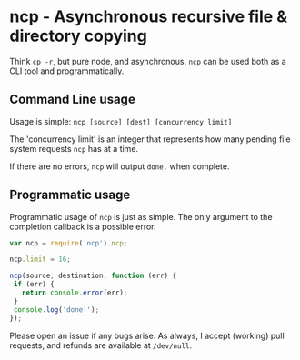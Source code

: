 # ncp - Asynchronous recursive file & directory copying

Think `cp -r`, but pure node, and asynchronous.  `ncp` can be used both as a CLI tool and programmatically.

## Command Line usage

Usage is simple: `ncp [source] [dest] [concurrency limit]`

The 'concurrency limit' is an integer that represents how many pending file system requests `ncp` has at a time.

If there are no errors, `ncp` will output `done.` when complete.

## Programmatic usage

Programmatic usage of `ncp` is just as simple.  The only argument to the completion callback is a possible error.  

```javascript
var ncp = require('ncp').ncp;

ncp.limit = 16;

ncp(source, destination, function (err) {
 if (err) {
   return console.error(err);
 }
 console.log('done!');
});
```

Please open an issue if any bugs arise.  As always, I accept (working) pull requests, and refunds are available at `/dev/null`.
